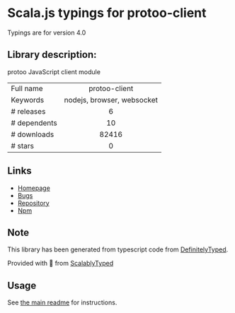 
# Scala.js typings for protoo-client

Typings are for version 4.0

## Library description:
protoo JavaScript client module

|                    |                 |
| ------------------ | :-------------: |
| Full name          | protoo-client |
| Keywords           | nodejs, browser, websocket |
| # releases         | 6 |
| # dependents       | 10 |
| # downloads        | 82416 |
| # stars            | 0 |

## Links
- [Homepage](https://protoo.versatica.com)
- [Bugs](https://github.com/ibc/protoo/issues)
- [Repository](https://github.com/ibc/protoo)
- [Npm](https://www.npmjs.com/package/protoo-client)
    


## Note
This library has been generated from typescript code from [DefinitelyTyped](https://definitelytyped.org).

Provided with :purple_heart: from [ScalablyTyped](https://github.com/oyvindberg/ScalablyTyped)

## Usage
See [the main readme](../../readme.md) for instructions.


